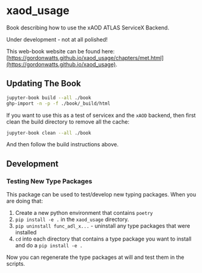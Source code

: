 # xaod_usage

 Book describing how to use the xAOD ATLAS ServiceX Backend.

 Under development - not at all polished!

This web-book website can be found here: [https://gordonwatts.github.io/xaod_usage/chapters/met.html](https://gordonwatts.github.io/xaod_usage).

## Updating The Book

```bash
jupyter-book build --all ./book
ghp-import -n -p -f ./book/_build/html
```

If you want to use this as a test of servicex and the `xAOD` backend, then first clean the build directory to remove all the cache:

```bash
jupyter-book clean --all ./book
```

And then follow the build instructions above.

## Development

### Testing New Type Packages

This package can be used to test/develop new typing packages. When you are doing that:

1. Create a new python environment that contains `poetry`
1. `pip install -e .` in the `xaod_usage` directory.
1. `pip uninstall func_adl_x...` - uninstall any type packages that were installed
1. `cd` into each directory that contains a type package you want to install and do a `pip install -e .`

Now you can regenerate the type packages at will and test them in the scripts.
